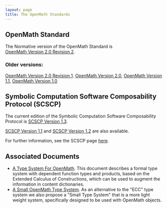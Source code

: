 ```yaml
---
layout: page
title: The OpenMath Standards
---
```


## OpenMath Standard

The Normative version of the OpenMath Standard is<br/>
[OpenMath Version 2.0 Revision 2](om20-2019-07-01).

<!-- An [Editor's draft of possible revisions of OpenMath 2.0](om20-editors-draft/) is  also available. -->


### Older versions:
[OpenMath Version 2.0 Revision 1](om20-2017-07-22).
[OpenMath Version 2.0](om20-2004-06-30/),
[OpenMath Version 1.1](om11/),
[OpenMath Version 1.0](om10/)



## Symbolic Computation Software Composability Protocol (SCSCP)

The current edition of the Symbolic Computation Software Composability Protocol
is [SCSCP Version 1.3](https://github.com/OpenMath/scscp/blob/master/revisions/SCSCP_1_3.pdf).

[SCSCP Version 1.1](https://github.com/OpenMath/scscp/blob/master/revisions/SCSCP_1_1.pdf)
and [SCSCP Version 1.2](https://github.com/OpenMath/scscp/blob/master/revisions/SCSCP_1_2.pdf) are also available.

For further information, see the SCSCP page [here](scscp/).

## Associated Documents

* [A Type System For OpenMath](ecc.pdf).  This document describes a formal type system
with dependent function types and products, based on the Extended Calculus of
Constructions, which can be used to augment the information in content dictionaries.
* [A Small OpenMath Type System](sts.pdf). As an alternative to the "ECC" type system we
also propose a "Small Type System" that is a more light weight system, specifically
designed to be used with OpenMath objects.
 
